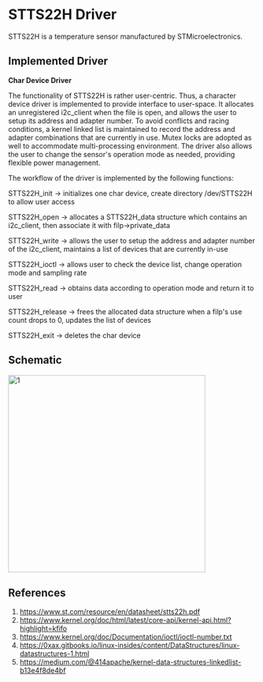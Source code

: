 # STTS22H Driver
STTS22H	is a temperature sensor manufactured by STMicroelectronics. 

## Implemented Driver

**Char Device Driver**

The functionality of STTS22H is rather user-centric. Thus, a character device driver is implemented to provide interface to user-space. 
It allocates an unregistered i2c_client when the file is open, and allows the user to setup its address and adapter number. 
To avoid conflicts and racing conditions, a kernel linked list is maintained to record the address and adapter combinations that are currently in use. 
Mutex locks are adopted as well to accommodate multi-processing environment. 
The driver also allows the user to change the sensor's operation mode as needed, providing flexible power management. 

The workflow of the driver is implemented by the following functions:

STTS22H_init -> initializes one char device, create directory /dev/STTS22H to allow user access

STTS22H_open -> allocates a STTS22H_data structure which contains an i2c_client, then associate it with filp->private_data

STTS22H_write -> allows the user to setup the address and adapter number of the i2c_client, maintains a list of devices that are currently in-use 

STTS22H_ioctl -> allows user to check the device list, change operation mode and sampling rate

STTS22H_read -> obtains data according to operation mode and return it to user

STTS22H_release -> frees the allocated data structure when a filp's use count drops to 0, updates the list of devices

STTS22H_exit -> deletes the char device

## Schematic
<img width="400" alt="1" src="https://github.com/Zixuan-Qiao/I2C_drivers/assets/102449059/8fd034e4-a2ac-4375-9503-20dc2b3cc095">

## References
1. https://www.st.com/resource/en/datasheet/stts22h.pdf
2. https://www.kernel.org/doc/html/latest/core-api/kernel-api.html?highlight=kfifo
3. https://www.kernel.org/doc/Documentation/ioctl/ioctl-number.txt
4. https://0xax.gitbooks.io/linux-insides/content/DataStructures/linux-datastructures-1.html
5. https://medium.com/@414apache/kernel-data-structures-linkedlist-b13e4f8de4bf

